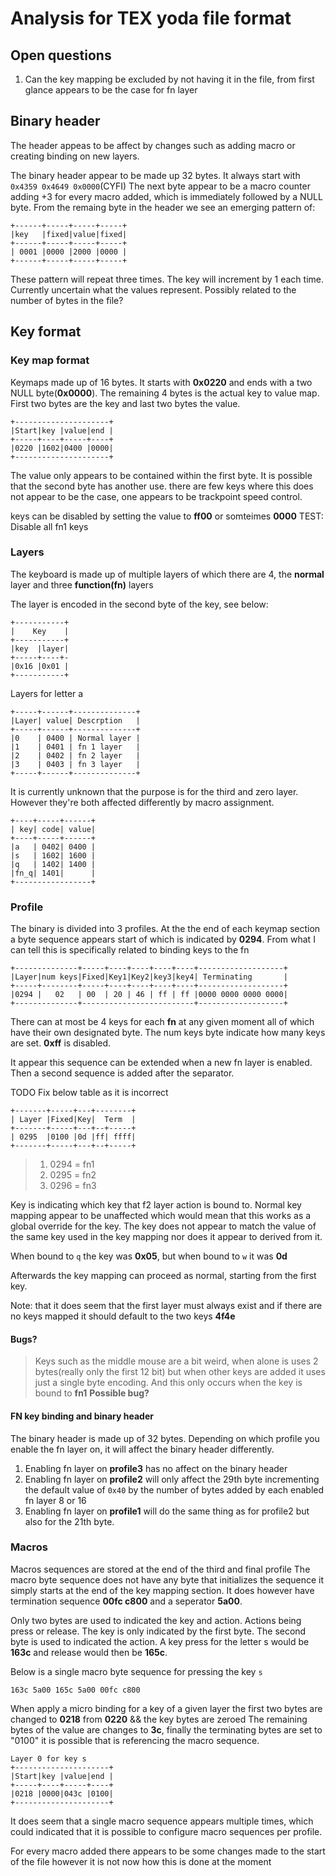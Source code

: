 # Analysis for TEX yoda file format

## Open questions

1. Can the key mapping be excluded by not having it in the file, from first glance appears to be the case for fn layer

## Binary header

The header appeas to be affect by changes such as adding macro or creating binding on new layers.

The binary header appear to be made up 32 bytes. It always start with `0x4359 0x4649 0x0000`(CYFI)
The next byte appear to be a macro counter adding +3 for every macro added, which is immediately followed
by a NULL byte. From the remaing byte in the header we see an emerging pattern of:
```
+------+-----+-----+-----+
|key   |fixed|value|fixed|
+------+-----+-----+-----+
| 0001 |0000 |2000 |0000 |
+------+-----+-----+-----+
```

These pattern will repeat three times. The key will increment by 1 each time.
Currently uncertain what the values represent. Possibly related to the number of bytes in the file?

## Key format

### Key map format

Keymaps made up of 16 bytes. It starts with **0x0220** and ends with a two NULL byte(**0x0000**).
The remaining 4 bytes is the actual key to value map. First two bytes are the key and last two bytes the value.
```
+---------------------+
|Start|key |value|end |
+-----+----+-----+----+
|0220 |1602|0400 |0000|
+---------------------+
```

The value only appears to be contained within the first byte.
It is possible that the second byte has another use.
there are few keys where this does not appear to be the case,
one appears to be trackpoint speed control.

keys can be disabled by setting the value to **ff00** or somteimes **0000**
TEST: Disable all fn1 keys

### Layers

The keyboard is made up of multiple layers of which there are 4,
the **normal** layer and three **function(fn)** layers

The layer is encoded in the second byte of the key, see below:

```
+-----------+
|    Key    |
+-----------+
|key  |layer|
+-----+----+-
|0x16 |0x01 |
+-----------+
```

Layers for letter a
```
+-----+------+--------------+
|Layer| value| Descrption   |
+-----+------+--------------+
|0    | 0400 | Normal layer |
|1    | 0401 | fn 1 layer   |
|2    | 0402 | fn 2 layer   |
|3    | 0403 | fn 3 layer   |
+-----+------+--------------+
```

It is currently unknown that the purpose is for the third and zero layer.
However they're both affected differently by macro assignment.


```
+----+-----+------+
| key| code| value|
+----+-----+------+
|a   | 0402| 0400 |
|s   | 1602| 1600 |
|q   | 1402| 1400 |
|fn_q| 1401|      |
+-----------------+
```

### Profile

The binary is divided into 3 profiles. At the the end of each keymap section
a byte sequence appears start of which is indicated by **0294**.
From what I can tell this is specifically related to binding keys to the fn<x>

 ```
+--------------+-----+----+----+----+----+-------------------+
|Layer|num keys|Fixed|Key1|Key2|key3|key4| Terminating       |
+-----+--------+-----+----+----+----+----+-------------------+
|0294 |   02   | 00  | 20 | 46 | ff | ff |0000 0000 0000 0000|
+--------------+-------------------------+-------------------+
```

There can at most be 4 keys for each **fn** at any given moment all of which have their own designated byte.
The num keys byte indicate how many keys are set. **0xff** is disabled.

It appear this sequence can be extended when a new fn layer is enabled.
Then a second sequence is added after the separator.

TODO Fix below table as it is incorrect
```
+-------+-----+---+--------+
| Layer |Fixed|Key|  Term  |
+-------+-----+---+--+-----+
| 0295  |0100 |0d |ff| ffff|
+-------+-----+---+--+-----+
```

> 1. 0294 = fn1
> 2. 0295 = fn2
> 3. 0296 = fn3

Key is indicating which key that f2 layer action is bound to. Normal key mapping appear to be unaffected
which would mean that this works as a global override for the key.
The key does not appear to match the value of the same key used in the key mapping nor does it appear to 
derived from it.

When bound to `q` the key was **0x05**, but when bound to `w` it was **0d**

Afterwards the key mapping can proceed as normal, starting from the first key.

Note: that it does seem that the first layer must always exist and if there are no keys mapped
it should default to the two keys **4f4e**

#### Bugs?
> Keys such as the middle mouse are a bit weird, when alone is uses 2 bytes(really only the first 12 bit)
> but when other keys are added it uses just a single byte encoding. And this only occurs when the key is bound to **fn1**
> **Possible bug?**

#### FN key binding and binary header

The binary header is made up of 32 bytes. Depending on which profile you enable the fn layer on, it will affect the binary header differently.

1. Enabling fn layer on **profile3** has no affect on the binary header
2. Enabling fn layer on **profile2** will only affect the 29th byte incrementing the default value of `0x40` by the number of bytes added by each enabled fn layer
   8 or 16
3. Enabling fn layer on **profile1** will do the same thing as for profile2 but also for the 21th byte.

### Macros

Macros sequences are stored at the end of the third and final profile
The macro byte sequence does not have any byte that initializes the sequence it simply starts at the end of the key mapping section.
It does however have termination sequence **00fc c800** and a seperator **5a00**.

Only two bytes are used to indicated the key and action. Actions being press or release.
The key is only indicated by the first byte.
The second byte is used to indicated the action. A key press for the letter s would be **163c**
and release would then be **165c**. 

Below is a single macro byte sequence for pressing the key `s`
```
163c 5a00 165c 5a00 00fc c800
```

When apply a micro binding for a key of a given layer the first two bytes are
changed to **0218** from **0220** && the key bytes are zeroed The
remaining bytes of the value are changes to  **<key byte>3c**, finally the terminating
bytes are set to "0100" it is possible that is referencing the macro sequence.

```
Layer 0 for key s
+---------------------+
|Start|key |value|end |
+-----+----+-----+----+
|0218 |0000|043c |0100|
+---------------------+
```

It does seem that a single macro sequence appears multiple times, which could
indicated that it is possible to configure macro sequences per profile.

For every macro added there appears to be some changes made to the start of the
file however it is not now how this is done at the moment

